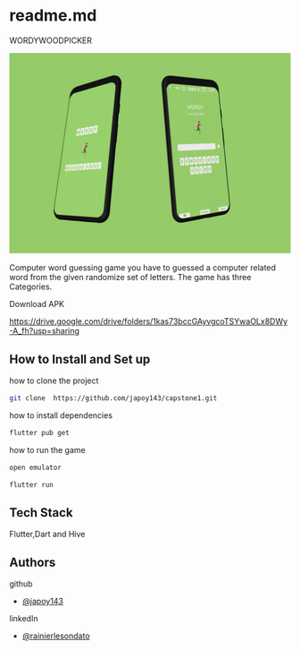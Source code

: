 
# readme.md
WORDYWOODPICKER 

![WordyMockup](MockupGreen.png)

Computer word guessing game you have to guessed a computer related word from the given  randomize set of letters. The game has three Categories.

Download APK

https://drive.google.com/drive/folders/1kas73bccGAyvgcoTSYwaOLx8DWy-A_fh?usp=sharing


## How to Install and Set up

how to clone the project

```bash
git clone  https://github.com/japoy143/capstone1.git
```

how to install dependencies
```bash
flutter pub get 
```

how to run the game

```bash
open emulator
```
```bash
flutter run
```

## Tech Stack

Flutter,Dart and Hive


## Authors

github
- [@japoy143](https://github.com/japoy143)

linkedIn

- [@rainierlesondato](https://www.linkedin.com/in/rainierlesondato/)



